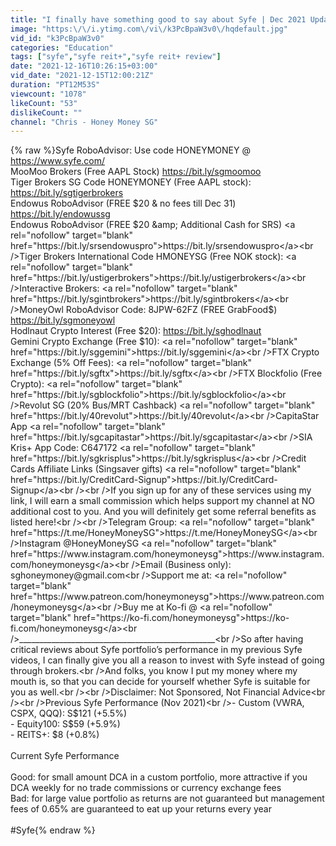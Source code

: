```yaml
---
title: "I finally have something good to say about Syfe | Dec 2021 Update"
image: "https:\/\/i.ytimg.com\/vi\/k3PcBpaW3v0\/hqdefault.jpg"
vid_id: "k3PcBpaW3v0"
categories: "Education"
tags: ["syfe","syfe reit+","syfe reit+ review"]
date: "2021-12-16T10:26:15+03:00"
vid_date: "2021-12-15T12:00:21Z"
duration: "PT12M53S"
viewcount: "1078"
likeCount: "53"
dislikeCount: ""
channel: "Chris - Honey Money SG"
---
```

{% raw %}Syfe RoboAdvisor: Use code HONEYMONEY @ <a rel="nofollow" target="blank" href="https://www.syfe.com/">https://www.syfe.com/</a><br />MooMoo Brokers (Free AAPL Stock) <a rel="nofollow" target="blank" href="https://bit.ly/sgmoomoo">https://bit.ly/sgmoomoo</a><br />Tiger Brokers SG Code HONEYMONEY (Free AAPL stock): <a rel="nofollow" target="blank" href="https://bit.ly/sgtigerbrokers">https://bit.ly/sgtigerbrokers</a><br />Endowus RoboAdvisor (FREE $20 &amp; no fees till Dec 31) <a rel="nofollow" target="blank" href="https://bit.ly/endowussg">https://bit.ly/endowussg</a><br />Endowus RoboAdvisor (FREE $20 &amp; Additional Cash for SRS) <a rel="nofollow" target="blank" href="https://bit.ly/srsendowuspro">https://bit.ly/srsendowuspro</a><br />Tiger Brokers International Code HMONEYSG (Free NOK stock): <a rel="nofollow" target="blank" href="https://bit.ly/ustigerbrokers">https://bit.ly/ustigerbrokers</a><br />Interactive Brokers: <a rel="nofollow" target="blank" href="https://bit.ly/sgintbrokers">https://bit.ly/sgintbrokers</a><br />MoneyOwl RoboAdvisor Code: 8JPW-62FZ (FREE GrabFood$)  <a rel="nofollow" target="blank" href="https://bit.ly/sgmoneyowl">https://bit.ly/sgmoneyowl</a><br />Hodlnaut Crypto Interest (Free $20): <a rel="nofollow" target="blank" href="https://bit.ly/sghodlnaut">https://bit.ly/sghodlnaut</a><br />Gemini Crypto Exchange (Free $10): <a rel="nofollow" target="blank" href="https://bit.ly/sggemini">https://bit.ly/sggemini</a><br />FTX Crypto Exchange (5% Off Fees): <a rel="nofollow" target="blank" href="https://bit.ly/sgftx">https://bit.ly/sgftx</a><br />FTX Blockfolio (Free Crypto): <a rel="nofollow" target="blank" href="https://bit.ly/sgblockfolio">https://bit.ly/sgblockfolio</a><br />Revolut SG (20% Bus/MRT Cashback) <a rel="nofollow" target="blank" href="https://bit.ly/40revolut">https://bit.ly/40revolut</a><br />CapitaStar App <a rel="nofollow" target="blank" href="https://bit.ly/sgcapitastar">https://bit.ly/sgcapitastar</a><br />SIA Kris+ App Code: C647172 <a rel="nofollow" target="blank" href="https://bit.ly/sgkrisplus">https://bit.ly/sgkrisplus</a><br />Credit Cards Affiliate Links (Singsaver gifts) <a rel="nofollow" target="blank" href="https://bit.ly/CreditCard-Signup">https://bit.ly/CreditCard-Signup</a><br /><br />If you sign up for any of these services using my link, I will earn a small commission which helps support my channel at NO additional cost to you. And you will definitely get some referral benefits as listed here!<br /><br />Telegram Group: <a rel="nofollow" target="blank" href="https://t.me/HoneyMoneySG">https://t.me/HoneyMoneySG</a><br />Instagram @HoneyMoneySG <a rel="nofollow" target="blank" href="https://www.instagram.com/honeymoneysg">https://www.instagram.com/honeymoneysg</a><br />Email (Business only): sghoneymoney@gmail.com<br />Support me at: <a rel="nofollow" target="blank" href="https://www.patreon.com/honeymoneysg">https://www.patreon.com/honeymoneysg</a><br />Buy me at Ko-fi @ <a rel="nofollow" target="blank" href="https://ko-fi.com/honeymoneysg">https://ko-fi.com/honeymoneysg</a><br />_________________________________________________<br />So after having critical reviews about Syfe portfolio’s performance in my previous Syfe videos, I can finally give you all a reason to invest with Syfe instead of going through brokers.<br />And folks, you know I put my money where my mouth is, so that you can decide for yourself whether Syfe is suitable for you as well.<br /><br />Disclaimer: Not Sponsored, Not Financial Advice<br /><br />Previous Syfe Performance (Nov 2021)<br />- Custom (VWRA, CSPX, QQQ): S$121 (+5.5%)<br />- Equity100: S$59 (+5.9%)<br />- REITS+: $8 (+0.8%)<br /><br />Current Syfe Performance<br /><br />Good: for small amount DCA in a custom portfolio, more attractive if you DCA weekly for no trade commissions or currency exchange fees<br />Bad: for large value portfolio as returns are not guaranteed but management fees of 0.65% are guaranteed to eat up your returns every year<br /><br />#Syfe{% endraw %}
